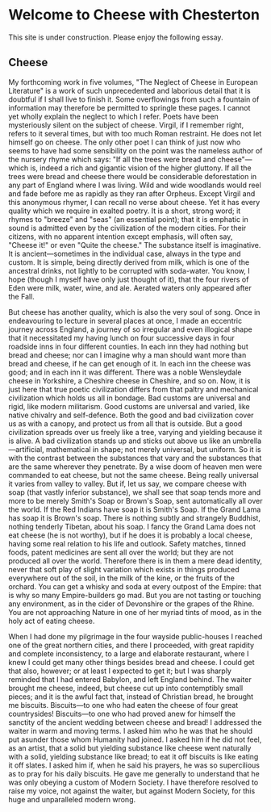# Welcome to Cheese with Chesterton
This site is under construction. Please enjoy the following essay.

## Cheese

My forthcoming work in five volumes, "The Neglect of Cheese in European Literature" is a work of such unprecedented and laborious detail that it is doubtful if I shall live to finish it. Some overflowings from such a fountain of information may therefore be permitted to springle these pages. I cannot yet wholly explain the neglect to which I refer. Poets have been mysteriously silent on the subject of cheese. Virgil, if I remember right, refers to it several times, but with too much Roman restraint. He does not let himself go on cheese. The only other poet I can think of just now who seems to have had some sensibility on the point was the nameless author of the nursery rhyme which says: "If all the trees were bread and cheese"—which is, indeed a rich and gigantic vision of the higher gluttony. If all the trees were bread and cheese there would be considerable deforestation in any part of England where I was living. Wild and wide woodlands would reel and fade before me as rapidly as they ran after Orpheus. Except Virgil and this anonymous rhymer, I can recall no verse about cheese. Yet it has every quality which we require in exalted poetry. It is a short, strong word; it rhymes to "breeze" and "seas" (an essential point); that it is emphatic in sound is admitted even by the civilization of the modern cities. For their citizens, with no apparent intention except emphasis, will often say, "Cheese it!" or even "Quite the cheese." The substance itself is imaginative. It is ancient—sometimes in the individual case, always in the type and custom. It is simple, being directly derived from milk, which is one of the ancestral drinks, not lightly to be corrupted with soda-water. You know, I hope (though I myself have only just thought of it), that the four rivers of Eden were milk, water, wine, and ale. Aerated waters only appeared after the Fall.

But cheese has another quality, which is also the very soul of song. Once in endeavouring to lecture in several places at once, I made an eccentric journey across England, a journey of so irregular and even illogical shape that it necessitated my having lunch on four successive days in four roadside inns in four different counties. In each inn they had nothing but bread and cheese; nor can I imagine why a man should want more than bread and cheese, if he can get enough of it. In each inn the cheese was good; and in each inn it was different. There was a noble Wensleydale cheese in Yorkshire, a Cheshire cheese in Cheshire, and so on. Now, it is just here that true poetic civilization differs from that paltry and mechanical civilization which holds us all in bondage. Bad customs are universal and rigid, like modern militarism. Good customs are universal and varied, like native chivalry and self-defence. Both the good and bad civilization cover us as with a canopy, and protect us from all that is outside. But a good civilization spreads over us freely like a tree, varying and yielding because it is alive. A bad civilization stands up and sticks out above us like an umbrella—artificial, mathematical in shape; not merely universal, but uniform. So it is with the contrast between the substances that vary and the substances that are the same wherever they penetrate. By a wise doom of heaven men were commanded to eat cheese, but not the same cheese. Being really universal it varies from valley to valley. But if, let us say, we compare cheese with soap (that vastly inferior substance), we shall see that soap tends more and more to be merely Smith's Soap or Brown's Soap, sent automatically all over the world. If the Red Indians have soap it is Smith's Soap. If the Grand Lama has soap it is Brown's soap. There is nothing subtly and strangely Buddhist, nothing tenderly Tibetan, about his soap. I fancy the Grand Lama does not eat cheese (he is not worthy), but if he does it is probably a local cheese, having some real relation to his life and outlook. Safety matches, tinned foods, patent medicines are sent all over the world; but they are not produced all over the world. Therefore there is in them a mere dead identity, never that soft play of slight variation which exists in things produced everywhere out of the soil, in the milk of the kine, or the fruits of the orchard. You can get a whisky and soda at every outpost of the Empire: that is why so many Empire-builders go mad. But you are not tasting or touching any environment, as in the cider of Devonshire or the grapes of the Rhine. You are not approaching Nature in one of her myriad tints of mood, as in the holy act of eating cheese.

When I had done my pilgrimage in the four wayside public-houses I reached one of the great northern cities, and there I proceeded, with great rapidity and complete inconsistency, to a large and elaborate restaurant, where I knew I could get many other things besides bread and cheese. I could get that also, however; or at least I expected to get it; but I was sharply reminded that I had entered Babylon, and left England behind. The waiter brought me cheese, indeed, but cheese cut up into contemptibly small pieces; and it is the awful fact that, instead of Christian bread, he brought me biscuits. Biscuits—to one who had eaten the cheese of four great countrysides! Biscuits—to one who had proved anew for himself the sanctity of the ancient wedding between cheese and bread! I addressed the waiter in warm and moving terms. I asked him who he was that he should put asunder those whom Humanity had joined. I asked him if he did not feel, as an artist, that a solid but yielding substance like cheese went naturally with a solid, yielding substance like bread; to eat it off biscuits is like eating it off slates. I asked him if, when he said his prayers, he was so supercilious as to pray for his daily biscuits. He gave me generally to understand that he was only obeying a custom of Modern Society. I have therefore resolved to raise my voice, not against the waiter, but against Modern Society, for this huge and unparalleled modern wrong.